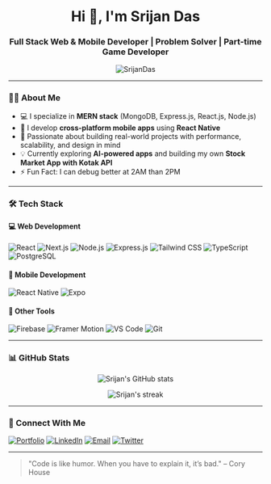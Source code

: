 <h1 align="center">Hi 👋, I'm Srijan Das</h1>
<h3 align="center">Full Stack Web & Mobile Developer | Problem Solver | Part-time Game Developer</h3>

<p align="center">
  <img src="https://komarev.com/ghpvc/?username=SrijanDas&label=Profile%20views&color=0e75b6&style=flat" alt="SrijanDas" />
</p>

---

### 👨‍💻 About Me
- 💻 I specialize in **MERN stack** (MongoDB, Express.js, React.js, Node.js)
- 📱 I develop **cross-platform mobile apps** using **React Native**
- 🎯 Passionate about building real-world projects with performance, scalability, and design in mind
- 💡 Currently exploring **AI-powered apps** and building my own **Stock Market App with Kotak API**
- ⚡ Fun Fact: I can debug better at 2AM than 2PM

---

### 🛠️ Tech Stack
#### 💻 Web Development
![React](https://img.shields.io/badge/-React-20232A?style=flat-square&logo=react)
![Next.js](https://img.shields.io/badge/-Next.js-000000?style=flat-square&logo=nextdotjs)
![Node.js](https://img.shields.io/badge/-Node.js-339933?style=flat-square&logo=node.js)
![Express.js](https://img.shields.io/badge/-Express.js-000000?style=flat-square&logo=express)
![Tailwind CSS](https://img.shields.io/badge/-TailwindCSS-06B6D4?style=flat-square&logo=tailwind-css)
![TypeScript](https://img.shields.io/badge/-TypeScript-3178C6?style=flat-square&logo=typescript)
![PostgreSQL](https://img.shields.io/badge/-PostgreSQL-336791?style=flat-square&logo=postgresql)

#### 📱 Mobile Development
![React Native](https://img.shields.io/badge/-React%20Native-20232A?style=flat-square&logo=react)
![Expo](https://img.shields.io/badge/-Expo-000020?style=flat-square&logo=expo)

#### 🧠 Other Tools
![Firebase](https://img.shields.io/badge/-Firebase-FFCA28?style=flat-square&logo=firebase)
![Framer Motion](https://img.shields.io/badge/-Framer%20Motion-EF476F?style=flat-square&logo=framer)
![VS Code](https://img.shields.io/badge/-VS%20Code-007ACC?style=flat-square&logo=visual-studio-code)
![Git](https://img.shields.io/badge/-Git-F05032?style=flat-square&logo=git)

---

### 📊 GitHub Stats
<p align="center">
  <img src="https://github-readme-stats.vercel.app/api?username=SrijanDas&show_icons=true&theme=radical" alt="Srijan's GitHub stats" />
</p>

<p align="center">
  <img src="https://github-readme-streak-stats.herokuapp.com/?user=SrijanDas&theme=radical" alt="Srijan's streak" />
</p>

---

### 🔗 Connect With Me
[![Portfolio](https://img.shields.io/badge/-Portfolio-000?style=flat-square&logo=vercel&logoColor=white)](https://srijandev.vercel.app)
[![LinkedIn](https://img.shields.io/badge/-LinkedIn-blue?style=flat-square&logo=linkedin)]([https://linkedin.com/in/srijan-das](https://www.linkedin.com/in/srijangdas/))
[![Email](https://img.shields.io/badge/-Email-D14836?style=flat-square&logo=gmail&logoColor=white)](mailto:srijangod10@gmail.com)
[![Twitter](https://img.shields.io/badge/-Twitter-1DA1F2?style=flat-square&logo=twitter&logoColor=white)](https://twitter.com/GodsTheGuy_TM)

---

> "Code is like humor. When you have to explain it, it’s bad." – Cory House


<!--
**srijangdas/srijangdas** is a ✨ _special_ ✨ repository because its `README.md` (this file) appears on your GitHub profile.

Here are some ideas to get you started:

- 🔭 I’m currently working on ...
- 🌱 I’m currently learning ...
- 👯 I’m looking to collaborate on ...
- 🤔 I’m looking for help with ...
- 💬 Ask me about ...
- 📫 How to reach me: ...
- 😄 Pronouns: ...
- ⚡ Fun fact: ...
-->
